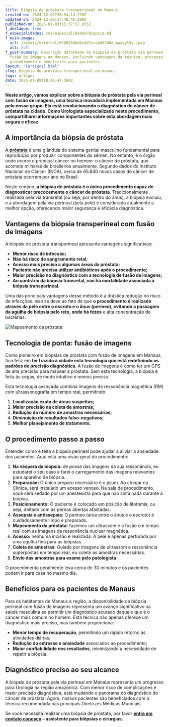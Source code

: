 ```yaml
---
title: Biópsia de próstata transperineal em Manaus
created-on: 2024-12-02T20:54:14.776Z
updated-on: 2024-12-26T17:48:46.209Z
published-on: 2025-01-03T15:37:57.055Z
f_destaque: true
f_especialidades: cms/especialidades/biopsia.md
f_main-image:
  url: /assets/external/676820d6d8cdd7cccbd0700a_mwaqyl0z.jpeg
  alt: null
f_post-summary: Descrição detalhada da biópsia de próstata via perineal com
  fusão de imagens em Manaus, incluindo vantagens da técnica, processo do
  procedimento e benefícios para pacientes.
layout: "[artigos].html"
slug: biopsia-de-prostata-transperineal-em-manaus
tags: artigos
date: 2025-01-09T18:46:47.304Z
---
```

**Neste artigo, vamos explicar sobre a biópsia de próstata pela via perineal com fusão de imagens, uma técnica inovadora implementada em Manaus pelo nosso grupo. Ela está revolucionando o diagnóstico do câncer de próstata na cidade. Como Urologista especializado neste procedimento, compartilharei informações importantes sobre esta abordagem mais segura e eficaz.**

## A importância da biópsia de próstata

A **[próstata](https://uroconsult.com.br/prostata/)** é uma glândula do sistema genital masculino fundamental para reprodução por produzir componentes do sêmen. No entanto, é o órgão onde ocorre o principal câncer no homem: o câncer de próstata, que acomete milhares de brasileiros anualmente. Segundo dados do Instituto Nacional de Câncer (INCA), cerca de 65.840 novos casos de câncer de próstata ocorrem por ano no Brasil.

Neste cenário, **a biópsia de próstata é o único procedimento capaz de diagnosticar precocemente o câncer de próstata**. Tradicionalmente realizada pela via transretal (ou seja, por dentro do ânus), a biópsia evoluiu, e a abordagem pela via perineal (pela pele) é considerada atualmente a melhor opção, oferecendo maior segurança e eficácia diagnóstica.

## **Vantagens da biópsia transperineal com fusão de imagens**

A biópsia de próstata transperineal apresenta vantagens significativas:

* **Menor risco de infecção;**
* **Não há risco de sangramento retal;**
* **Acesso mais preciso a algumas áreas da próstata;**
* **Paciente não precisa utilizar antibióticos após o procedimento;**
* **Maior precisão no diagnóstico com a tecnologia de fusão de imagens;**
* **Ao contrário da biópsia transretal, não há mortalidade associada à biópsia transperineal.**

Uma das principais vantagens desse método é a drástica redução no risco de infecções. Isso se deve ao fato de que **o procedimento é realizado através da pele entre o escroto e o ânus (períneo), evitando a passagem da agulha de biópsia pelo reto, onde há fezes** e alta concentração de bactérias.

![Mapeamento da próstata](/assets/external/676820d6d8cdd7cccbd0700c_674e1e102bdeb21099b92317_image25201.png "Mapeamento da próstata")

## **Tecnologia de ponta: fusão de imagens**

Como pioneiro em biópsias de próstata com fusão de imagens em Manaus, fico feliz em **ter trazido à cidade esta tecnologia que está redefinindo os padrões de precisão diagnóstica**. A fusão de imagens é como ter um GPS de alta precisão para mapear a próstata. Sem esta tecnologia, a biópsia é feita às cegas, de modo intuitivo e menos preciso.

Esta tecnologia avançada combina imagens de ressonância magnética (RM) com ultrassonografia em tempo real, permitindo:

1. **Localização exata de áreas suspeitas;**
2. **Maior precisão na coleta de amostras;**
3. **Redução do número de amostras necessárias;**
4. **Diminuição de resultados falso-negativos;**
5. **Melhor planejamento de tratamento.**

## **O procedimento passo a passo**

Entender como é feita a biópsia perineal pode ajudar a aliviar a ansiedade dos pacientes. Aqui está uma visão geral do procedimento:

1. **Na véspera da biópsia:** de posse das imagens da sua ressonância, eu estudarei o seu caso e farei o carregamento das imagens relevantes para aparelho de biópsia.
2. **Preparação:** O único preparo necessário é o jejum. Ao chegar na Clínica, será instalado um acesso venoso. Na sala de procedimento, você será sedado por um anestesista para que não sinta nada durante a biópsia.
3. **Posicionamento:** O paciente é colocado em posição de litotomia, ou seja, deitado com as pernas abertas afastadas.
4. **Assepsia e antissepsia:** O períneo (área entre o ânus e o escroto) é cuidadosamente limpo e preparado.
5. **Mapeamento da próstata:** fazemos um ultrassom e a fusão em tempo real com as imagens da ressonância nuclear magnética.
6. **Acesso:** nenhuma incisão é realizada. A pele é apenas perfurada por uma agulha fina para as biópsias.
7. **Coleta de amostras:** Guiado por imagens de ultrassom e ressonância superpostas em tempo real, eu coleto as amostras necessárias.
8. **Envio das amostras para exame pelo patologista.**

O procedimento geralmente leva cerca de 30 minutos e os pacientes podem ir para casa no mesmo dia.

## **Benefícios para os pacientes de Manaus**

Para os habitantes de Manaus e região, a disponibilidade da biópsia perineal com fusão de imagens representa um avanço significativo na saúde masculina ao permitir um diagnóstico acurado daquele que é o câncer mais comum no homem. Esta técnica não apenas oferece um diagnóstico mais preciso, mas também proporciona:

* **Menor tempo de recuperação**, permitindo um rápido retorno às atividades diárias;
* **Redução do estresse e ansiedade** associados ao procedimento;
* **Maior confiabilidade nos resultados**, minimizando a necessidade de repetir a biópsia.

## **Diagnóstico preciso ao seu alcance**

A biópsia de próstata pela via perineal em Manaus representa um progresso para Urologia na região amazônica. Com menor risco de complicações e maior precisão diagnóstica, está mudando o panorama do diagnóstico do câncer de próstata. Agora, nossos pacientes são beneficiados com a técnica recomendada nas principais Diretrizes Médicas Mundiais.

Se você necessita realizar uma biópsia de próstata, por favor **[entre em contato conosco](https://web.whatsapp.com/send/?phone=5592982252490)** **– assistente para biópsias e cirurgias.**